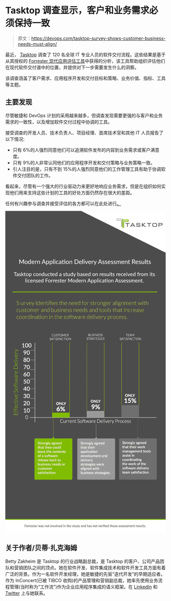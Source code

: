 # Tasktop 调查显示，客户和业务需求必须保持一致

> 原文：<https://devops.com/tasktop-survey-shows-customer-business-needs-must-align/>

最近， [Tasktop](http://www.tasktop.com/) 调查了 120 名全球 IT 专业人员的软件交付流程。这些结果是基于从其授权的 [Forrester 现代应用评估工具](http://forrester.nitro-digital.com/iframe/tasktop)中获得的分析，该工具帮助组织评估他们在现代软件交付谱中的位置，并提供对下一步需要发生什么的洞察。

该调查涵盖了客户需求、应用程序开发和交付目标和策略、业务价值、指标、工具等主题。

## 主要发现

尽管敏捷和 DevOps 计划的采用越来越多，但调查发现需要更强的与客户和业务需求的一致性，以及增加软件交付过程中协调的工具。

接受调查的开发人员、技术负责人、项目经理、首席技术官和其他 IT 人员报告了以下情况:

*   只有 6%的人强烈同意他们可以追溯软件发布的内容到业务需求或客户满意度。
*   只有 9%的人非常认同他们的应用程序开发和交付策略与业务策略一致。
*   引人注目的是，只有不到 15%的人强烈同意他们的工作管理工具有助于协调软件交付团队的工作。

看起来，尽管有一个强大的行业驱动力来更好地响应业务需求，但是在组织如何实现他们用来支持这些计划的工具的好处方面仍然存在很大的差距。

任何有兴趣参与调查并接受评估的各方都可以在此处进行[。](http://go.tasktop.com/forrester-mad-assessment-p.html)

![state-of-software-delivery-process-tasktop-infographic](img/143bf6cd5460c269b4d25525109d4c0c.png)

## 关于作者/贝蒂·扎克海姆

Betty Zakheim 是 Tasktop 的行业战略副总裁，是 Tasktop 的客户、公司产品团队和营销团队之间的顶点。她在软件开发、软件集成技术和软件开发工具方面有着广泛的背景。作为一名软件开发经理，她是敏捷的先驱“迭代开发”的早期适应者。作为 InConcert(已被 TIBCO 收购)的产品管理和营销副总裁，她率先使用业务流程管理(当时称为“工作流”)作为企业应用程序集成的语义框架。在 [LinkedIn](https://www.linkedin.com/in/bettyzakheim) 和 [Twitter](https://twitter.com/bettyzakheim) 上与她联系。